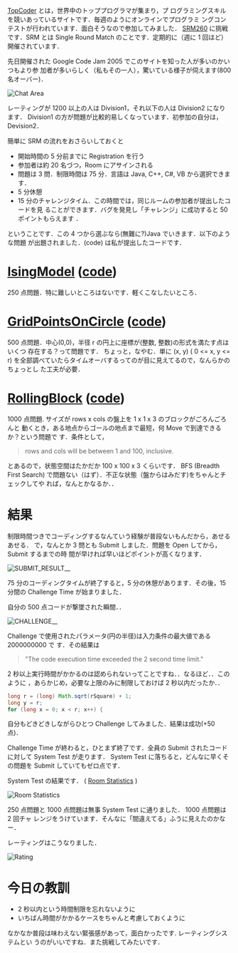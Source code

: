 <!--
date: 2005-08-28
slug: srm260
title: SRM260 - TopCoderへの挑戦のはじまり
-->

[TopCoder](http://www.topcoder.com/) とは，世界中のトッププログラマが集まり，プ
ログラミングスキルを競いあっているサイトです．毎週のようにオンラインでプログラミ
ングコンテストが行われています．面白そうなので参加してみました．
[SRM260](http://www.topcoder.com/stat?c=round_overview&rd=7994) に挑戦です．SRM
とは Single Round Match のことです．定期的に（週に 1 回ほど）開催されています．

先日開催された Google Code Jam 2005 でこのサイトを知った人が多いのかいつもより参
加者が多いらしく（私もその一人），驚いている様子が伺えます(800 名オーバー)．

![Chat Area](http://static.flickr.com/26/38216141_06b79260a9_o.png)

レーティングが 1200 以上の人は Division1，それ以下の人は Division2 になります．
Division1 の方が問題が比較的易しくなっています．初参加の自分は，Devision2．

簡単に SRM の流れをおさらいしておくと

- 開始時間の 5 分前までに Registration を行う
- 参加者は約 20 名づつ，Room にアサインされる
- 問題は 3 問．制限時間は 75 分．言語は Java, C++, C\#, VB から選択できます．
- 5 分休憩
- 15 分のチャレンジタイム．この時間では，同じルームの参加者が提出したコードを見
  ることができます．バグを発見し「チャレンジ」に成功すると 50 ポイントもらえます
  ．

ということです．この 4 つから選ぶなら(無難に?)Java でいきます．以下のような問題
が出題されました．(code) は私が提出したコードです．

# [IsingModel](http://www.topcoder.com/stat?c=problem_statement&pm=4746&rd=7994) ([code](http://www.topcoder.com/stat?c=problem_solution&rm=203409&rd=7994&pm=4746&cr=15632820))

250 点問題．特に難しいところはないです．軽くこなしたいところ．

# [GridPointsOnCircle](http://www.topcoder.com/stat?c=problem_statement&pm=4766&rd=7994) ([code](http://www.topcoder.com/stat?c=problem_solution&rm=203409&rd=7994&pm=4766&cr=15632820))

500 点問題．中心(0,0)，半径 r の円上に座標が(整数, 整数)の形式を満たす点はいくつ
存在する？って問題です． ちょっと，なやむ．単に (x, y) ( 0 &lt;= x, y &lt;= r)
を全部調べていたらタイムオーバするってのが目に見えてるので，なんらかのちょっとし
た工夫が必要．

# [RollingBlock](http://www.topcoder.com/stat?c=problem_statement&pm=4749&rd=7994) ([code](http://www.topcoder.com/stat?c=problem_solution&rm=203409&rd=7994&pm=4749&cr=15632820))

1000 点問題. サイズが rows x cols の盤上を 1 x 1 x 3 のブロックがごろんごろんと
動くとき，ある地点からゴールの地点まで最短，何 Move で到達できるか？という問題で
す．条件として，

> rows and cols will be between 1 and 100, inclusive.

とあるので，状態空間はたかだか 100 x 100 x 3 くらいです． BFS (Breadth First
Search) で問題ない（はず）．不正な状態（盤からはみだす)をちゃんとチェックしてや
れば，なんとかなるか．．

# 結果

制限時間つきでコーディングするなんていう経験が普段ないもんだから，あせるあせる．
で，なんとか 3 問とも Submit しました．問題を Open してから，Submit するまでの時
間が早ければ早いほどポイントが高くなります．

![SUBMIT_RESULT](http://static.flickr.com/30/38216143_7153b1a67d_m.jpg)\_\_

75 分のコーディングタイムが終了すると，5 分の休憩があります．その後，15 分間の
Challenge Time が始まりました．

自分の 500 点コードが撃墜された瞬間．．

![CHALLENGE](http://static.flickr.com/25/38216144_aa73121e35_m.jpg)\_\_

Challenge で使用されたパラメータ(円の半径)は入力条件の最大値である 2000000000 で
す．その結果は

> "The code execution time exceeded the 2 second time limit."

2 秒以上実行時間がかかるのは認められないってことですね．．なるほど．．このように
，あらかじめ，必要な上限のみに制限しておけば 2 秒以内だったか．．

```java
long r = (long) Math.sqrt(rSquare) + 1;
long y = r;
for (long x = 0; x < r; x++) {
```

自分もどきどきしながらひとつ Challenge してみました．結果は成功(+50 点)．

Challenge Time が終わると，ひとまず終了です．全員の Submit されたコードに対して
System Test が走ります． System Test に落ちると，どんなに早くその問題を Submit
していてもゼロ点です．

System Test の結果です． (
[Room Statistics](http://static.flickr.com/30/38216143_7153b1a67d_o.png) )

![Room Statistics](http://static.flickr.com/40/74680799_df314e57a5_o.png)

250 点問題と 1000 点問題は無事 System Test に通りました． 1000 点問題は 2 回チャ
レンジをうけています．そんなに「間違えてる」ふうに見えたのかなー．

レーティングはこうなりました．

![Rating](http://static.flickr.com/29/38216145_fde67a1953_o.png)

# 今日の教訓

- 2 秒以内という時間制限を忘れないように
- いちばん時間がかかるケースをちゃんと考慮しておくように

なかなか普段は味わえない緊張感があって，面白かったです. レーティングシステムとい
うのがいいですね．また挑戦してみたいです．
